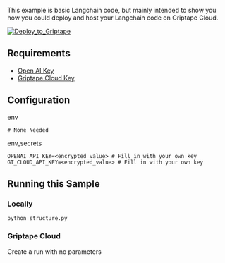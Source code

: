 This example is basic Langchain code, but mainly intended to show you how you could deploy and host your Langchain code on Griptape Cloud.

[![Deploy_to_Griptape](https://github.com/griptape-ai/griptape-cloud/assets/2302515/4fd57873-5c93-44a8-8fa3-ac1bf7d73bcc)](https://cloud.griptape.ai/structures/create?sample-name=langchain-calculator&type=sample)

## Requirements

- [Open AI Key](https://platform.openai.com/api-keys)
- [Griptape Cloud Key](https://cloud.griptape.ai/configuration/api-keys)

## Configuration

env
```
# None Needed
```

env_secrets
```
OPENAI_API_KEY=<encrypted_value> # Fill in with your own key
GT_CLOUD_API_KEY=<encrypted_value> # Fill in with your own key
```

## Running this Sample

### Locally

```
python structure.py
```

### Griptape Cloud

Create a run with no parameters

